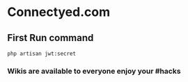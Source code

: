 # Connectyed.com

## First Run command

```
php artisan jwt:secret
```

### Wikis are available to everyone enjoy your #hacks
